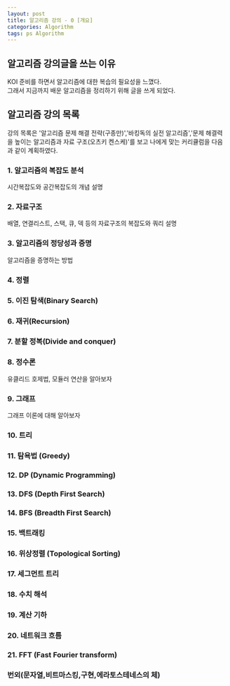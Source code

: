 ```yaml
---
layout: post
title: 알고리즘 강의 - 0 [개요]
categories: Algorithm
tags: ps Algorithm
---
```


## 알고리즘 강의글을 쓰는 이유
KOI 준비를 하면서 알고리즘에 대한 복습의 필요성을 느꼈다.  
그래서 지금까지 배운 알고리즘을 정리하기 위해 글을 쓰게 되었다.

## 알고리즘 강의 목록
강의 목록은 '알고리즘 문제 해결 전략(구종만)','바킹독의 실전 알고리즘','문제 해결력을 높이는 알고리즘과 자료 구조(오츠키 켄스케)'를 보고 나에게 맞는 커리큘럼을 다음과 같이 계획하였다.

### 1. 알고리즘의 복잡도 분석
시간복잡도와 공간복잡도의 개념 설명
### 2. 자료구조
배열, 연결리스트, 스택, 큐, 덱 등의 자료구조의 복잡도와 쿼리 설명
### 3. 알고리즘의 정당성과 증명
알고리즘을 증명하는 방법
### 4. 정렬
### 5. 이진 탐색(Binary Search)
### 6. 재귀(Recursion)
### 7. 분할 정복(Divide and conquer)
### 8. 정수론
유클리드 호제법, 모듈러 연산을 알아보자
### 9. 그래프
그래프 이론에 대해 알아보자
### 10. 트리
### 11. 탐욕법 (Greedy)
### 12. DP (Dynamic Programming)
### 13. DFS (Depth First Search)
### 14. BFS (Breadth First Search)
### 15. 백트래킹
### 16. 위상정렬 (Topological Sorting)
### 17. 세그먼트 트리
### 18. 수치 해석
### 19. 계산 기하
### 20. 네트워크 흐름
### 21. FFT (Fast Fourier transform)
### 번외(문자열,비트마스킹,구현,에라토스테네스의 체)